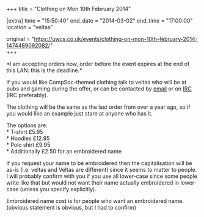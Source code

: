 +++
title = "Clothing on Mon 10th February 2014"

[extra]
time = "15:50:40"
end_date = "2014-03-02"
end_time = "17:00:00"
location = "veltas"

original = "https://uwcs.co.uk/events/clothing-on-mon-10th-february-2014-1474489092082/"    
+++

\*I am accepting orders now, order before the event expires at the end of this LAN: this is the deadline.\*

If you would like CompSoc-themed clothing talk to veltas who will be at pubs and gaming during the offer, or can be contacted by [email](malto:academic-president@uwcs.co.uk) or on [IRC](http://uwcs.co.uk/cms/about/services/irc/) (IRC preferably).

The clothing will be the same as the last order from over a year ago, so if you would like an example just stare at anyone who has it.

The options are:  
\* T-shirt £5.95  
\* Hoodies £12.95  
\* Polo shirt £9.95  
\* Additionally £2.50 for an embroidered name

If you request your name to be embroidered then the capitalisation will be as-is (i.e. veltas and Veltas are different) since it seems to matter to people. I will probably confirm with you if you use all lower-case since some people write like that but would not want their name actually embroidered in lower-case (unless you specify explicitly).

Embroidered name cost is for people who want an embroidered name. (obvious statement is obvious, but I had to confirm)

